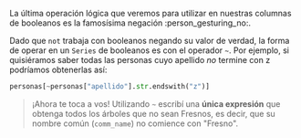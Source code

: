 La última operación lógica que veremos para utilizar en nuestras columnas de booleanos es la famosísima negación :person_gesturing_no:. 

Dado que `not` trabaja con booleanos negando su valor de verdad, la forma de operar en un `Series` de booleanos es con el operador `~`. Por ejemplo, si quisiéramos saber todas las personas cuyo apellido *no* termine con z podríamos obtenerlas así:

```python
personas[~personas["apellido"].str.endswith("z")]
```

> ¡Ahora te toca a vos! Utilizando `~` escribí una **única expresión** que obtenga todos los árboles que no sean Fresnos, es decir, que su nombre común (`comm_name`) no comience con "Fresno". 
